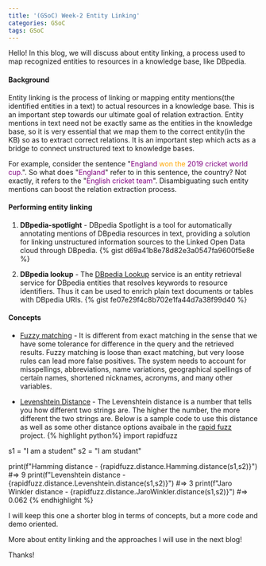 ```yaml
---
title: '(GSoC) Week-2 Entity Linking'
categories: GSoC
tags: GSoC
---
```


Hello! In this blog, we will discuss about entity linking, a process used to map recognized entities to resources in a knowledge base, like DBpedia.

#### **Background**
Entity linking is the process of linking or mapping entity mentions(the identified entities in a text) to actual resources in a knowledge base. This is an important step towards our ultimate goal of relation extraction. Entity mentions in text need not be exactly same as the entities in the knowledge base, so it is very essential that we map them to the correct entity(in the KB) so as to extract correct relations. It is an important step which acts as a bridge to connect unstructured text to knowledge bases.

For example, consider the sentence "<span style="color:purple">England</span> <span style="color:orange">won the </span><span style="color:purple">2019 cricket world cup.</span>". So what does "<span style="color:purple">England</span>" refer to in this sentence, the country? Not exactly, it refers to the "<span style="color:purple">English cricket team</span>". Disambiguating such entity mentions can boost the relation extraction process. 

#### **Performing entity linking**

1. **DBpedia-spotlight** - DBpedia Spotlight is a tool for automatically annotating mentions of DBpedia resources in text, providing a solution for linking unstructured information sources to the Linked Open Data cloud through DBpedia.
{% gist d69a41b8e78d82e3a0547fa9600f5e8e %}

2. **DBpedia lookup** - The [DBpedia Lookup](https://github.com/dbpedia/dbpedia-lookup) service is an entity retrieval service for DBpedia entities that resolves keywords to resource identifiers. Thus it can be used to enrich plain text documents or tables with DBpedia URIs.
{% gist fe07e29f4c8b702e1fa44d7a38f99d40 %}

#### **Concepts**

- <u>Fuzzy matching</u> - It is different from exact matching in the sense that we have some tolerance for difference in the query and the retrieved results. Fuzzy matching is loose than exact matching, but very loose rules can lead more false positives. The system needs to account for misspellings, abbreviations, name variations, geographical spellings of certain names, shortened nicknames, acronyms, and many other variables.

- <u>Levenshtein Distance</u> - The Levenshtein distance is a number that tells you how different two strings are. The higher the number, the more different the two strings are. Below is a sample code to use this distance as well as some other distance options avaibale in the [rapid fuzz](https://github.com/maxbachmann/RapidFuzz) project.
{% highlight python%}
import rapidfuzz

s1 = "I am a student"
s2 = "I am studant"

print(f"Hamming distance - {rapidfuzz.distance.Hamming.distance(s1,s2)}") 
#=> 9
print(f"Levenshtein distance - {rapidfuzz.distance.Levenshtein.distance(s1,s2)}")
#=> 3
print(f"Jaro Winkler distance - {rapidfuzz.distance.JaroWinkler.distance(s1,s2)}")
#=>  0.062
{% endhighlight %}

I will keep this one a shorter blog in terms of concepts, but a more code and demo oriented. 

More about entity linking and the approaches I will use in the next blog!

Thanks!

